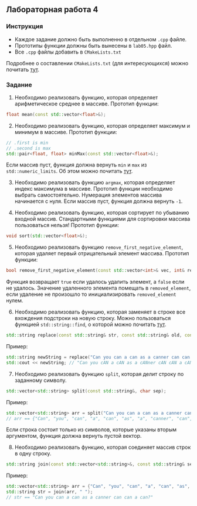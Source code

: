 ## Лабораторная работа 4

### Инструкция
- Каждое задание должно быть выполненно в отдельном `.cpp` файле.
- Прототипы функции должны быть вынесены в `lab05.hpp` файл.
- Все `.cpp` файлы добавить в `CMakeLists.txt`

Подробнее о составлении `CMakeLists.txt` (для интересующихся) можно почитать [тут](https://habr.com/post/155467/).

### Задание
1. Необходимо реализовать функцию, которая определяет арифметическое среднее в массиве.
Прототип функции:
```cpp
float mean(const std::vector<float>&);
```

2. Необходимо реализовать функцию, которая определяет максимум и минимум в массиве. 
Прототип функции:
```cpp
// .first is min
// .second is max
std::pair<float, float> minMax(const std::vector<float>&);
```
Если массив пуст, функция должна вернуть `min` и `max` из `std::numeric_limits`.
Об этом можно почитать [тут](https://en.cppreference.com/w/cpp/types/numeric_limits).

3. Необходимо реализовать функцию `argmax`, которая определяет индекс максимума в массиве. 
Прототип функции необходимо выбрать самостоятельно.
Нумерация элементов массива начинается с нуля.
Если массив пуст, функция должна вернуть `-1`.

4. Необходимо реализовать функцию, которая сортирует по убыванию входной массив.
Стандартными функциями для сортировки массива пользоваться нельзя!
Прототип функции:
```cpp
void sort(std::vector<float>&);
```

5. Необходимо реализовать функцию `remove_first_negative_element`, которая удаляет первый отрицательный элемент массива.
Прототип функции:
```cpp
bool remove_first_negative_element(const std::vector<int>& vec, int& removed_element);
```
Функция возвращает `true` если удалось удалить элемент, а `false` если не удалось.
Значение удаленного элемента помещать в `removed_element`, если удаление не произошло то инициализировать `removed_element` нулем.

6. Необходимо реализовать функцию, которая заменяет в строке все вхождения подстроки на новую строку.
Можно пользоваться функцией `std::string::find`, о которой можно почитать [тут](https://ru.cppreference.com/w/cpp/string/basic_string/find).
```cpp
std::string replace(const std::string& str, const std::string& old, const std::string& new_string);
```
Пример:
```cpp
std::string newString = replace("Can you can a can as a canner can can a can?", "can", "cAN");
std::cout << newString; // "Can you cAN a cAN as a cANner cAN cAN a cAN?"
```

7. Необходимо реализовать функцию `split`, которая делит строку по заданному символу.
```cpp
std::vector<std::string> split(const std::string&, char sep);
```
Пример:
```cpp
std::vector<std::string> arr = split("Can you can a can as a canner can can a can?", ' ');
// arr == {"Can", "you", "can", "a", "can", "as", "a", "canner", "can", "can", "a", "can?"};
```
Если строка состоит только из символов, которые указаны вторым аргументом, функция должна вернуть пустой вектор.

8. Необходимо реализовать функцию, которая соединяет массив строк в одну строку.
```cpp
std::string join(const std::vector<std::string>&, const std::string& sep);
```
Пример:
```cpp
std::vector<std::string> arr = {"Can", "you", "can", "a", "can", "as", "a", "canner", "can", "can", "a", "can?"};
std::string str = join(arr, " ");
// str == "Can you can a can as a canner can can a can?"
```

